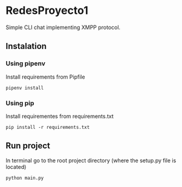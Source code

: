 # RedesProyecto1

Simple CLI chat implementing XMPP protocol.

## Instalation
### Using pipenv
Install requirements from Pipfile
```
pipenv install
```

### Using pip
Install requirementes from requirements.txt
```
pip install -r requirements.txt 
```

## Run project
In terminal go to the root project directory (where the setup.py file is located)
```
python main.py
```
